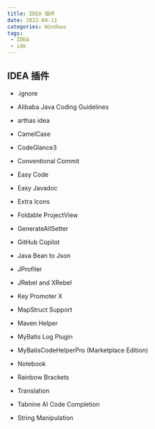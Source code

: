 ```yaml
---
title: IDEA 插件
date: 2022-04-11
categories: Windows
tags:
 - IDEA
 - ide
---
```


## IDEA 插件

- .ignore

- Alibaba Java Coding Guidelines

- arthas idea

- CamelCase

- CodeGlance3

- Conventional Commit

- Easy Code

- Easy Javadoc

- Extra Icons

- Foldable ProjectView

- GenerateAllSetter

- GitHub Copilot

- Java Bean to Json

- JProfiler

- JRebel and XRebel

- Key Promoter X

- MapStruct Support

- Maven Helper

- MyBatis Log Plugin

- MyBatisCodeHelperPro (Marketplace Edition)

- Notebook

- Rainbow Brackets

- Translation

- Tabnine AI Code Completion

- String Manipulation

  

  

  

  

  


